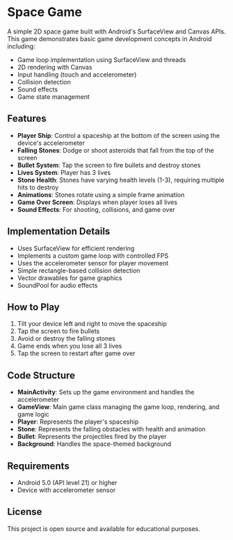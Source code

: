 # Space Game

A simple 2D space game built with Android's SurfaceView and Canvas APIs. This game demonstrates basic game development concepts in Android including:

- Game loop implementation using SurfaceView and threads
- 2D rendering with Canvas
- Input handling (touch and accelerometer)
- Collision detection
- Sound effects
- Game state management

## Features

- **Player Ship**: Control a spaceship at the bottom of the screen using the device's accelerometer
- **Falling Stones**: Dodge or shoot asteroids that fall from the top of the screen
- **Bullet System**: Tap the screen to fire bullets and destroy stones
- **Lives System**: Player has 3 lives
- **Stone Health**: Stones have varying health levels (1-3), requiring multiple hits to destroy
- **Animations**: Stones rotate using a simple frame animation
- **Game Over Screen**: Displays when player loses all lives
- **Sound Effects**: For shooting, collisions, and game over

## Implementation Details

- Uses SurfaceView for efficient rendering
- Implements a custom game loop with controlled FPS
- Uses the accelerometer sensor for player movement
- Simple rectangle-based collision detection
- Vector drawables for game graphics
- SoundPool for audio effects

## How to Play

1. Tilt your device left and right to move the spaceship
2. Tap the screen to fire bullets
3. Avoid or destroy the falling stones
4. Game ends when you lose all 3 lives
5. Tap the screen to restart after game over

## Code Structure

- **MainActivity**: Sets up the game environment and handles the accelerometer
- **GameView**: Main game class managing the game loop, rendering, and game logic
- **Player**: Represents the player's spaceship
- **Stone**: Represents the falling obstacles with health and animation
- **Bullet**: Represents the projectiles fired by the player
- **Background**: Handles the space-themed background

## Requirements

- Android 5.0 (API level 21) or higher
- Device with accelerometer sensor

## License

This project is open source and available for educational purposes. 